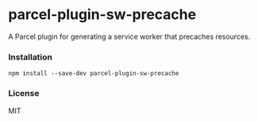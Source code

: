 # parcel-plugin-sw-precache

A Parcel plugin for generating a service worker that precaches resources.

### Installation

`npm install --save-dev parcel-plugin-sw-precache`

### License

MIT
